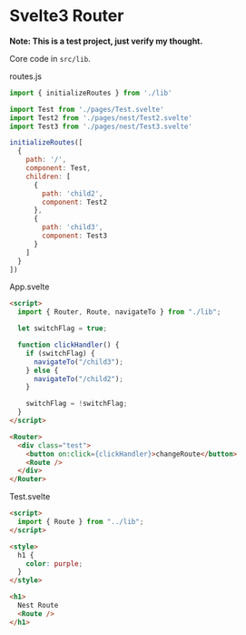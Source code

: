 # Svelte3 Router

**Note: This is a test project, just verify my thought.**

Core code in `src/lib`.

routes.js

```js
import { initializeRoutes } from './lib'

import Test from './pages/Test.svelte'
import Test2 from './pages/nest/Test2.svelte'
import Test3 from './pages/nest/Test3.svelte'

initializeRoutes([
  {
    path: '/',
    component: Test,
    children: [
      {
        path: 'child2',
        component: Test2
      },
      {
        path: 'child3',
        component: Test3
      }
    ]
  }
])
```

App.svelte

```html
<script>
  import { Router, Route, navigateTo } from "./lib";

  let switchFlag = true;

  function clickHandler() {
    if (switchFlag) {
      navigateTo("/child3");
    } else {
      navigateTo("/child2");
    }

    switchFlag = !switchFlag;
  }
</script>

<Router>
  <div class="test">
    <button on:click={clickHandler}>changeRoute</button>
    <Route />
  </div>
</Router>
```

Test.svelte

```html
<script>
  import { Route } from "../lib";
</script>

<style>
  h1 {
    color: purple;
  }
</style>

<h1>
  Nest Route
  <Route />
</h1>

```
